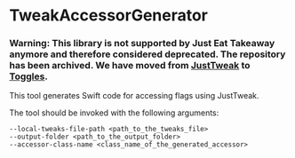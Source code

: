 # TweakAccessorGenerator

### Warning: This library is not supported by Just Eat Takeaway anymore and therefore considered deprecated. The repository has been archived. We have moved from [JustTweak](https://github.com/justeat/JustTweak) to [Toggles](https://github.com/TogglesPlatform/Toggles).

This tool generates Swift code for accessing flags using JustTweak.

The tool should be invoked with the following arguments:

```
--local-tweaks-file-path <path_to_the_tweaks_file>
--output-folder <path_to_the_output_folder>
--accessor-class-name <class_name_of_the_generated_accessor>
```
